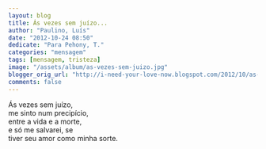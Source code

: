 ```yaml
---
layout: blog
title: Ás vezes sem juízo...
author: "Paulino, Luís"
date: "2012-10-24 08:50"
dedicate: "Para Pehony, T."
categories: "mensagem"
tags: [mensagem, tristeza]
image: "/assets/album/as-vezes-sem-juizo.jpg"
blogger_orig_url: "http://i-need-your-love-now.blogspot.com/2012/10/as-vezes-sem-juizo-sinto-num-precipicio.html"
comments: false
---
```

Ás vezes sem juízo,\
me sinto num precipício,\
entre a vida e a morte,\
e só me salvarei, se\
tiver seu amor como minha sorte.
